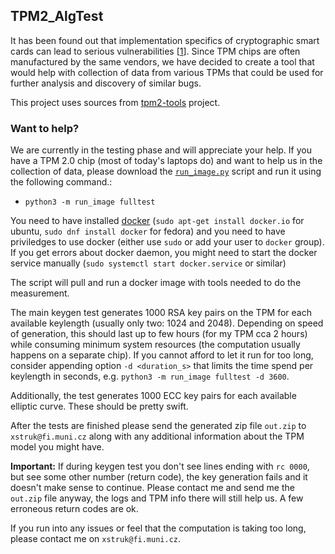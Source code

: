## TPM2_AlgTest

It has been found out that implementation specifics of cryptographic smart cards can lead to serious vulnerabilities [[1](https://en.wikipedia.org/wiki/ROCA_vulnerability)]. Since TPM chips are often manufactured by the same vendors, we have decided to create a tool that would help with collection of data from various TPMs that could be used for further analysis and discovery of similar bugs.

This project uses sources from [tpm2-tools](https://github.com/tpm2-software/tpm2-tools) project.

### Want to help?
We are currently in the testing phase and will appreciate your help. If you have a TPM 2.0 chip (most of today's laptops do) and want to help us in the collection of data, please download the [`run_image.py`](https://raw.githubusercontent.com/simon-struk/tpm2-algtest/master/run_image.py) script and run it using the following command.:
* `python3 -m run_image fulltest`

You need to have installed [docker](https://www.docker.com/) (`sudo apt-get install docker.io` for ubuntu, `sudo dnf install docker` for fedora) and you need to have priviledges to use docker (either use `sudo` or add your user to `docker` group). If you get errors about docker daemon, you might need to start the docker service manually (`sudo systemctl start docker.service` or similar)
 
The script will pull and run a docker image with tools needed to do the measurement.

The main keygen test generates 1000 RSA key pairs on the TPM for each available keylength (usually only two: 1024 and 2048). Depending on speed of generation, this should last up to few hours (for my TPM cca 2 hours) while consuming minimum system resources (the computation usually happens on a separate chip). If you cannot afford to let it run for too long, consider appending option `-d <duration_s>` that limits the time spend per keylength in seconds, e.g. `python3 -m run_image fulltest -d 3600`.

Additionally, the test generates 1000 ECC key pairs for each available elliptic curve. These should be pretty swift.

After the tests are finished please send the generated zip file `out.zip` to `xstruk@fi.muni.cz` along with any additional information about the TPM model you might have.

**Important:** If during keygen test you don't see lines ending with `rc 0000`, but see some other number (return code), the key generation fails and it doesn't make sense to continue. Please contact me and send me the `out.zip` file anyway, the logs and TPM info there will still help us. A few erroneous return codes are ok.

If you run into any issues or feel that the computation is taking too long, please contact me on `xstruk@fi.muni.cz`.
